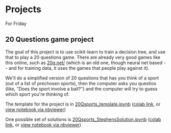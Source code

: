 # Projects

For Friday

## 20 Questions game project
The goal of this project is to use scikit-learn to train a decision tree, and use that to play a 20 questions game. There are already very good games like this online, such as [20q.net/](http://20q.net/) (which is an old one, though neural net based -- and for training data, it uses the games that people play against it).

We'll do a simplified version of 20 questions that has you think of a sport (out of a list of prechosen sports), then the computer asks you questios (like, "Does the sport involve a ball?") and the computer will try to guess which sport you're thinking of.

The template for the project is in [20Qsports_template.ipynb](20Qsports_template.ipynb) ([colab link](https://colab.research.google.com/github/cu-applied-math/stem-camp-notebooks/blob/master/2021/Projects/20Qsports_template.ipynb), or [view notebook via nbviewer](https://nbviewer.jupyter.org/github/cu-applied-math/stem-camp-notebooks/blob/master/2021/Projects/20Qsports_template.ipynb))


One possible set of solutions is [20Qsports_StephensSolution.ipynb](20Qsports_StephensSolution.ipynb) ([colab link](https://colab.research.google.com/github/cu-applied-math/stem-camp-notebooks/blob/master/2021/Projects/20Qsports_StephensSolutions.ipynb), or [view notebook via nbviewer](https://nbviewer.jupyter.org/github/cu-applied-math/stem-camp-notebooks/blob/master/2021/Projects/20Qsports_StephensSolutions.ipynb))

